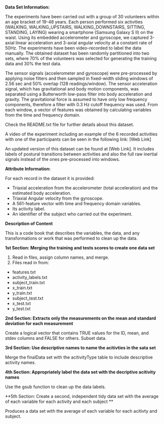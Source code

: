 **Data Set Information:**

The experiments have been carried out with a group of 30 volunteers within an age bracket of 19-48 years. Each person performed six activities (WALKING, WALKING_UPSTAIRS, WALKING_DOWNSTAIRS, SITTING, STANDING, LAYING) wearing a smartphone (Samsung Galaxy S II) on the waist. Using its embedded accelerometer and gyroscope, we captured 3-axial linear acceleration and 3-axial angular velocity at a constant rate of 50Hz. The experiments have been video-recorded to label the data manually. The obtained dataset has been randomly partitioned into two sets, where 70% of the volunteers was selected for generating the training data and 30% the test data. 

The sensor signals (accelerometer and gyroscope) were pre-processed by applying noise filters and then sampled in fixed-width sliding windows of 2.56 sec and 50% overlap (128 readings/window). The sensor acceleration signal, which has gravitational and body motion components, was separated using a Butterworth low-pass filter into body acceleration and gravity. The gravitational force is assumed to have only low frequency components, therefore a filter with 0.3 Hz cutoff frequency was used. From each window, a vector of features was obtained by calculating variables from the time and frequency domain.

Check the README.txt file for further details about this dataset. 

A video of the experiment including an example of the 6 recorded activities with one of the participants can be seen in the following link: [Web Link]

An updated version of this dataset can be found at [Web Link]. It includes labels of postural transitions between activities and also the full raw inertial signals instead of the ones pre-processed into windows.


**Attribute Information:**

For each record in the dataset it is provided: 
- Triaxial acceleration from the accelerometer (total acceleration) and the estimated body acceleration. 
- Triaxial Angular velocity from the gyroscope. 
- A 561-feature vector with time and frequency domain variables. 
- Its activity label. 
- An identifier of the subject who carried out the experiment.

**Description of Content**

This is a code book that describes the variables, the data, and any transformations or work that was performed to clean up the data.

**1st Section: Merging the training and tests scores to create one data set**
1. Read in files, assign column names, and merge.
2. Files read in from:
* features.txt
* activity_labels.txt
* subject_train.txt
* x_train.txt
* y_train.txt
* subject_test.txt
* x_test.txt
* y_test.txt

**2nd Section: Extracts only the measurements on the mean and standard deviation for each measurement**

Create a logical vector that contains TRUE values for the ID, mean, and stdev columns and FALSE for others. Subset data.

**3rd Section: Use descriptive names to name the acitivties in the sata set**

Merge the finalData set with the acitivityType table to include descriptive activity names.

**4th Section: Appropriately label the data set with the decriptive acitivity names**

Use the gsub function to clean up the data labels.

**5th Section: Create a second, independent tidy data set with the average of each variable for each activity and each subject **

Produces a data set with the average of each variable for each acitivty and subject.





